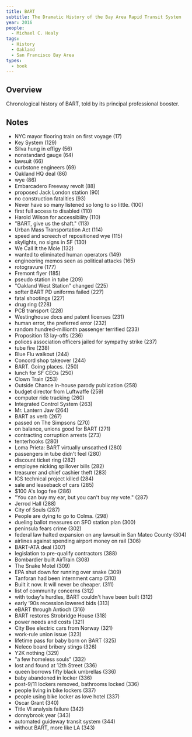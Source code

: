 ```yaml
---
title: BART
subtitle: The Dramatic History of the Bay Area Rapid Transit System
year: 2016
people:
  - Michael C. Healy
tags:
  - History
  - Oakland
  - San Francisco Bay Area
types:
  - book
---
```


## Overview

Chronological history of BART, told by its principal professional booster.

## Notes
- NYC mayor flooring train on first voyage  (17)
- Key System  (129)
- Silva hung in effigy  (56)
- nonstandard gauge  (64)
- lawsuit  (66)
- curbstone engineers  (69)
- Oakland HQ deal  (86)
- wye  (86)
- Embarcadero Freeway revolt  (88)
- proposed Jack London station  (90)
- no construction fatalities  (93)
- Never have so many listened so long to so little.  (100)
- first full access to disabled  (110)
- Harold Wilson for accessibility  (110)
- "BART, give us the shaft."  (113)
- Urban Mass Transportation Act  (114)
- speed and screech of repositioned wye  (115)
- skylights, no signs in SF  (130)
- We Call It the Mole  (132)
- wanted to eliminated human operators  (149)
- engineering memos seen as political attacks  (165)
- rotogravure  (177)
- Fremont flyer  (185)
- pseudo station in tube  (209)
- "Oakland West Station" changed  (225)
- softer BART PD uniforms failed  (227)
- fatal shootings  (227)
- drug ring  (228)
- PCB transport  (228)
- Westinghouse docs and patent licenses  (231)
- human error, the preferred error  (232)
- random hundred-millionth passenger terrified  (233)
- Proposition 13 lay-offs  (236)
- polices association officers jailed for sympathy strike  (237)
- tube fire  (238)
- Blue Flu walkout  (244)
- Concord shop takeover  (244)
- BART. Going places.  (250)
- lunch for SF CEOs  (250)
- Clown Train  (253)
- Outside Chance in-house parody publication  (258)
- budget director from Luftwaffe  (259)
- computer ride tracking  (260)
- Integrated Control System  (263)
- Mr. Lantern Jaw  (264)
- BART as verb  (267)
- passed on The Simpsons  (270)
- on balance, unions good for BART  (271)
- contracting corruption arrests  (273)
- tenterhooks  (280)
- Loma Prieta: BART virtually unscathed  (280)
- passengers in tube didn't feel  (280)
- discount ticket ring  (282)
- employee nicking spillover bills  (282)
- treasurer and chief cashier theft  (283)
- ICS technical project killed  (284)
- sale and leaseback of cars  (285)
- $100 A's logo fee  (286)
- "You can buy my ear, but you can't buy my vote."  (287)
- Jerrod Hall  (288)
- City of Souls  (287)
- People are dying to go to Colma.  (298)
- dueling ballot measures on SFO station plan  (300)
- peninsula fears crime  (302)
- federal law halted expansion on any lawsuit in San Mateo County  (304)
- airlines against spending airport money on rail  (306)
- BART-ATA deal  (307)
- legislation to pre-qualify contractors  (388)
- Bombardier built AirTrain  (308)
- The Snake Motel  (309)
- EPA shut down for running over snake  (309)
- Tanforan had been internment camp  (310)
- Built it now. It will never be cheaper.  (311)
- list of community concerns  (312)
- with today's hurdles, BART couldn't have been built  (312)
- early '90s recession lowered bids  (313)
- eBART through Antioch  (316)
- BART restores Strobridge House  (318)
- power needs and costs  (321)
- City Bee electric cars from Norway  (321)
- work-rule union issue  (323)
- lifetime pass for baby born on BART  (325)
- Neleco board bribery stings  (326)
- Y2K nothing  (329)
- "a few homeless souls"  (332)
- lost and found at 12th Street  (336)
- queen borrows fifty black umbrellas  (336)
- baby abandoned in locker  (336)
- post-9/11 lockers removed, bathrooms locked  (336)
- people living in bike lockers  (337)
- people using bike locker as love hotel  (337)
- Oscar Grant  (340)
- Title VI analysis failure  (342)
- donnybrook year  (343)
- automated guideway transit system  (344)
- without BART, more like LA  (343)
